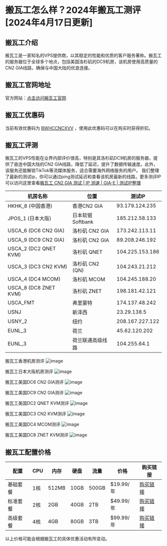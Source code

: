 # 搬瓦工怎么样？2024年搬瓦工测评 [2024年4月17日更新]

## 搬瓦工介绍

搬瓦工是一家知名的VPS提供商，以其稳定的性能和优质的客户服务著称。搬瓦工的服务器位于全球多个地点，包括美国洛杉矶的DC9机房，该机房使用高质量的CN2 GIA线路，确保与中国大陆的优良连接。

## 搬瓦工官网地址

官方网站：[点击访问搬瓦工官网](https://bwh81.net/aff.php?aff=74585)

## 搬瓦工优惠码

当前有效优惠码为 [BWHCCNCXVV](https://bwh81.net/aff.php?aff=74585) ，使用此优惠码可以在购买时获得折扣。

## 搬瓦工评测

搬瓦工的VPS性能在业界内部评价很高，特别是其洛杉矶DC9机房的服务器，提供了直连中国大陆的CN2 GIA线路，降低了延迟，提升了数据传输速度。此外，该服务还能解锁TikTok等流媒体服务，适合需要海外网络服务的用户。
我们整理了最新的测试ip，你可以通过ping测试延迟和查看该机房最新的线路，更多测评IP可以访问这里查看[搬瓦工 CN2 GIA 测试 | IP 测速 | GIA-E | 测试IP整理](https://github.com/hrhwulpz/cn2gia)

| 机房名称               | 位置                | 测试IP          |
|----------------------|-------------------|----------------|
| HKHK_8 (中国香港)      | 香港CN2 GIA        | 93.179.124.235  |
| JPOS_1 (日本大阪)      | 日本软银Softbank    | 185.212.58.133  |
| USCA_6 (DC6 CN2 GIA)  | 洛杉矶 CN2 GIA      | 173.242.113.11  |
| USCA_9 (DC9 CN2 GIA)  | 洛杉矶 CN2 GIA      | 89.208.246.192  |
| USCA_2 (DC2 QNET KVM) | 洛杉矶 QNET         | 104.225.153.186 |
| USCA_3 (DC3 CN2 KVM)  | 洛杉矶 CN2 (QN)     | 104.243.21.212  |
| USCA_4 (DC4 MCOM)     | 洛杉矶 MCOM         | 104.245.188.20  |
| USCA_8 (DC8 ZNET KVM) | 洛杉矶 ZNET         | 198.181.42.121  |
| USCA_FMT              | 弗里蒙特            | 174.137.48.242  |
| USNJ                  | 新泽西              | 23.29.138.5     |
| USNY_2                | 纽约                | 208.167.227.122 |
| EUNL_3                | 荷兰                | 45.62.120.202   |
| EUNL_3                | 荷兰联通高级线路     | 104.255.64.1    |

搬瓦工香港机房测评
![image](https://github.com/audrewama/ceping/assets/157684872/f80879be-9f4f-44e8-8476-70067d9ce70f)

搬瓦工日本大阪机房测评
![image](https://github.com/audrewama/ceping/assets/157684872/a17b8961-6329-47e2-852c-7e1bf54f9be7)

搬瓦工美国DC6 CN2 GIA测评
![image](https://github.com/audrewama/ceping/assets/157684872/c4489ef8-7074-47fc-a7c3-ba72860dea15)

搬瓦工美国DC9 CN2 GIA测评
![image](https://github.com/audrewama/ceping/assets/157684872/be357c0c-6206-4ac6-815c-353d6f56ee40)

搬瓦工美国DC2 QNET KVM测评
![image](https://github.com/audrewama/ceping/assets/157684872/62efa6e4-80eb-4eb3-a2a9-6e3696fafce5)

搬瓦工美国DC3 CN2 KVM测评
![image](https://github.com/audrewama/ceping/assets/157684872/a82b335e-baf5-45e3-a0da-9beb9b21107e)

搬瓦工美国DC4 MCOM测评
![image](https://github.com/audrewama/ceping/assets/157684872/7a049ef1-41fa-477b-858a-c43619c22068)

搬瓦工美国DC8 ZNET KVM测评
![image](https://github.com/audrewama/ceping/assets/157684872/9143349f-616e-41fd-8583-9817e453faec)


## 搬瓦工配置价格

| 配置       | CPU        | 内存  | 硬盘   | 流量      | 价格          | 购买链接                                             |
|------------|------------|-------|--------|-----------|---------------|------------------------------------------------------|
| 基础套餐    | 1核        | 512MB | 10GB   | 500GB     | $19.99/年     | [购买链接](https://bwh81.net/aff.php?aff=74585) |
| 标准套餐    | 2核        | 2GB   | 40GB   | 2TB       | $49.99/年     | [购买链接](https://bwh81.net/aff.php?aff=74585) |
| 高级套餐    | 4核        | 4GB   | 80GB   | 3TB       | $99.99/年     | [购买链接](https://bwh81.net/aff.php?aff=74585) |

以上价格可能会根据搬瓦工的具体优惠活动有所变动。

